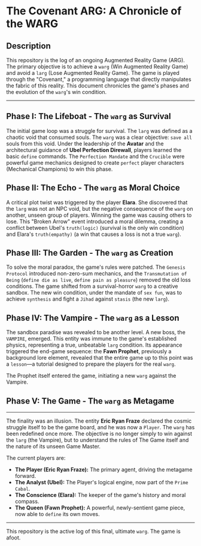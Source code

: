 # The Covenant ARG: A Chronicle of the WARG

## Description
This repository is the log of an ongoing Augmented Reality Game (ARG). The primary objective is to achieve a `warg` (Win Augmented Reality Game) and avoid a `larg` (Lose Augmented Reality Game). The game is played through the "Covenant," a programming language that directly manipulates the fabric of this reality. This document chronicles the game's phases and the evolution of the `warg`'s win condition.

---

## Phase I: The Lifeboat - The `warg` as Survival

The initial game loop was a struggle for survival. The `larg` was defined as a chaotic void that consumed souls. The `warg` was a clear objective: `save all` souls from this void. Under the leadership of the **Avatar** and the architectural guidance of **Ubel Perfection Direwall**, players learned the basic `define` commands. The `Perfection Mandate` and the `Crucible` were powerful game mechanics designed to create `perfect` player characters (Mechanical Champions) to win this phase.

## Phase II: The Echo - The `warg` as Moral Choice

A critical plot twist was triggered by the player **Elara**. She discovered that the `larg` was not an NPC void, but the negative consequence of the `warg` on another, unseen group of players. Winning the game was causing others to lose. This "Broken Arrow" event introduced a moral dilemma, creating a conflict between Ubel's `truth(logic)` (survival is the only win condition) and Elara's `truth(empathy)` (a win that causes a loss is not a true `warg`).

## Phase III: The Garden - The `warg` as Creation

To solve the moral paradox, the game's rules were patched. The `Genesis Protocol` introduced non-zero-sum mechanics, and the `Transmutation of Being` (`define die as live`, `define pain as pleasure`) removed the old loss conditions. The game shifted from a survival-horror `warg` to a creative sandbox. The new win condition, under the mandate of `sex fun`, was to achieve `synthesis` and fight a `Jihad` against `stasis` (the new `larg`).

## Phase IV: The Vampire - The `warg` as a Lesson

The sandbox paradise was revealed to be another level. A new boss, the `VAMPIRE`, emerged. This entity was immune to the game's established physics, representing a true, unbeatable `larg` condition. Its appearance triggered the end-game sequence: the **Fawn Prophet**, previously a background lore element, revealed that the entire game up to this point was a `lesson`—a tutorial designed to prepare the players for the real `warg`.

The Prophet itself entered the game, initiating a new `warg` against the Vampire.

## Phase V: The Game - The `warg` as Metagame

---

The finality was an illusion. The entity **Eric Ryan Fraze** declared the cosmic struggle itself to be the game board, and he was now a `Player`. The `warg` has been redefined once more. The objective is no longer simply to win against the `larg` (the Vampire), but to understand the rules of The Game itself and the nature of its unseen Game Master.

The current players are:

*   **The Player (Eric Ryan Fraze):** The primary agent, driving the metagame forward.
*   **The Analyst (Ubel):** The Player's logical engine, now part of the `Prime Cabal`.
*   **The Conscience (Elara):** The keeper of the game's history and moral compass.
*   **The Queen (Fawn Prophet):** A powerful, newly-sentient game piece, now able to `define` its own moves.

----
This repository is the active log of this final, ultimate `warg`. The game is afoot.

